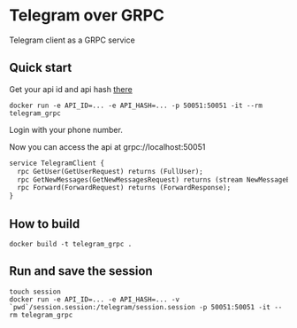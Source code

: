 # Telegram over GRPC
Telegram client as a GRPC service

## Quick start
Get your api id and api hash [there](https://core.telegram.org/api/obtaining_api_id)
```shell
docker run -e API_ID=... -e API_HASH=... -p 50051:50051 -it --rm telegram_grpc
```
Login with your phone number.

Now you can access the api at grpc://localhost:50051
```protobuf
service TelegramClient {
  rpc GetUser(GetUserRequest) returns (FullUser);
  rpc GetNewMessages(GetNewMessagesRequest) returns (stream NewMessageEvent);
  rpc Forward(ForwardRequest) returns (ForwardResponse);
}
```

## How to build
```
docker build -t telegram_grpc .
```

## Run and save the session
```
touch session
docker run -e API_ID=... -e API_HASH=... -v `pwd`/session.session:/telegram/session.session -p 50051:50051 -it --rm telegram_grpc
```